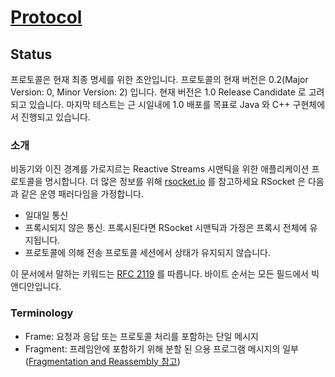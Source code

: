 # [Protocol](http://rsocket.io/docs/Protocol)

## Status

프로토콜은 현재 최종 명세를 위한 초안입니다.
프로토콜의 현재 버전은 0.2(Major Version: 0, Minor Version: 2) 입니다.
현재 버전은 1.0 Release Candidate 로 고려되고 있습니다.
마지막 테스트는 근 시일내에 1.0 배포를 목표로 Java 와 C++ 구현체에서 진행되고 있습니다.

### 소개

비동기와 이진 경계를 가로지르는 Reactive Streams 시맨틱을 위한 애플리케이션 프로토콜을 명시합니다.
더 많은 정보를 위해 [rsocket.io](http://rsocket.io/) 를 참고하세요
RSocket 은 다음과 같은 운영 패러다임을 가정합니다.

- 일대일 통신
- 프록시되지 않은 통신. 프록시된다면 RSocket 시맨틱과 가정은 프록시 전체에 유지됩니다.
- 프로토콜에 의해 전송 프로토콜 세션에서 상태가 유지되지 않습니다.

이 문서에서 말하는 키워드는 [RFC 2119](https://tools.ietf.org/html/rfc2119) 를 따릅니다.
바이트 순서는 모든 필드에서 빅 앤디안입니다.

### Terminology

- Frame: 요청과 응답 또는 프로토콜 처리를 포함하는 단일 메시지
- Fragment: 프레임안에 포함하기 위해 분할 된 으용 프로그램 메시지의 일부([Fragmentation and Reassembly 참고](http://rsocket.io/docs/Protocol#fragmentation-and-reassembly))
